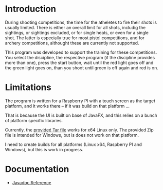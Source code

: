 # Introduction
During shooting competitions, the time for the atheletes to fire their shots is usually limited. There is either an overall limit for all shots, includig the sightings, or sightings excluded, or for single heats, or even for a single shot. The latter is especially true for most pistol competitions, and for archery competitions, althought these are currently not supported.

This program was developed to support the training for these competitions. You select the discipline, the respective program (if the discipline provides more than one), press the start button, wait until the red light goes off and the green light goes on, than you shoot until green is off again and red is on.

# Limitations
The program is written for a Raspberry PI with a touch screen as the target platform, and it works there – if it was build on that platform …

That is because the UI is built on base of JavaFX, and this relies on a bunch of platform specific libraries.

Currently, the [provided Tar file](https://tquadrat.githup.io/shootingtimer/build/distributions/org.tquadrat.shootingtime-0.3.0,tar) works for x64 Linux only. The provided Zip file is intended for Windows, but is does not work on that platform.

I need to create builds for all platforms (Linux x64, Raspberry PI and Windows), but this is work in progress.

# Documentation

- [Javadoc Reference](https://tquadrat.github.io/shootingtimer/javadoc/index.html)